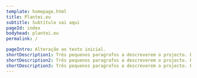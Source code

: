 ```yaml
---
template: homepage.html
title: Plantei.eu
subtitle: Subtítulo vai aqui
pageId: index
bodyhead: plantei.eu
permalink: /

pageIntro: Alteração ao texto inicial.
shortDescription1: Três pequenos paragrafos a descreverem o projecto. Este é o primeiro. Uma representação visual irá ser incluida.
shortDescription2: Três pequenos paragrafos a descreverem o projecto. Este é o primeiro.
shortDescription3: Três pequenos paragrafos a descreverem o projecto. Este é o primeiro.
---
```



